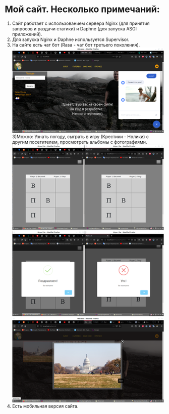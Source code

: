 # Мой сайт. Несколько примечаний:
1) Сайт работает с использованием сервера Nginx (для принятия запросов и раздачи статики) и Daphne (для запуска ASGI приложений).
3) Для запуска Nginx и Daphne используется Supervisor.
4) На сайте есть чат бот (Rasa - чат бот третьего поколения).
![Иллюстрация к проекту](https://github.com/Maligoris/my_site/blob/master/screenshots/Screenshot%20home%20page.png)
3)Можно: Узнать погоду, сыграть в игру (Крестики - Нолики) с другим посетителем, просмотреть альбомы с фотографиями.
![Иллюстрация к проекту](https://github.com/Maligoris/my_site/blob/master/screenshots/Screenshot%20game1.png)
![Иллюстрация к проекту](https://github.com/Maligoris/my_site/blob/master/screenshots/Screenshot%20game2.png)
![Иллюстрация к проекту](https://github.com/Maligoris/my_site/blob/master/screenshots/Screenshot%20galary.png)
4) Есть мобильная версия сайта.
